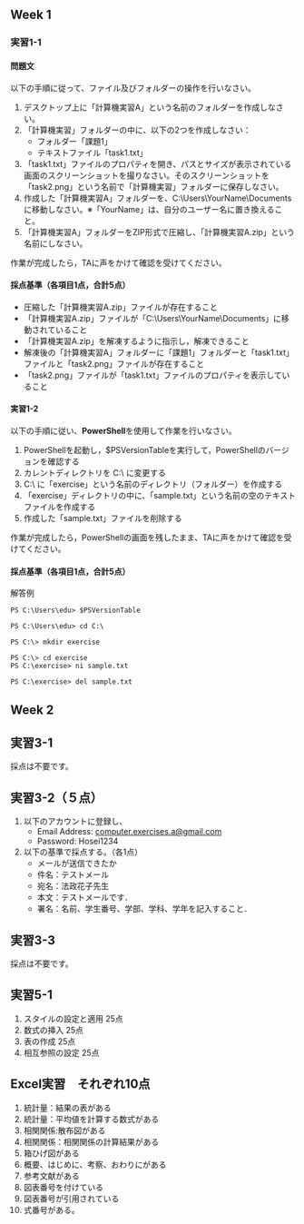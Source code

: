 ## Week 1

### 実習1-1

#### 問題文

以下の手順に従って、ファイル及びフォルダーの操作を行いなさい。

1. デスクトップ上に「計算機実習A」という名前のフォルダーを作成しなさい。
2. 「計算機実習」フォルダーの中に、以下の2つを作成しなさい：
   - フォルダー「課題1」
   - テキストファイル「task1.txt」
3. 「task1.txt」ファイルのプロパティを開き、パスとサイズが表示されている画面のスクリーンショットを撮りなさい。そのスクリーンショットを「task2.png」という名前で「計算機実習」フォルダーに保存しなさい。
4. 作成した「計算機実習A」フォルダーを、C:\Users\YourName\Documents に移動しなさい。※「YourName」は、自分のユーザー名に置き換えること。
5. 「計算機実習A」フォルダーをZIP形式で圧縮し、「計算機実習A.zip」という名前にしなさい。

作業が完成したら，TAに声をかけて確認を受けてください。

#### 採点基準（各項目1点，合計5点）

- 圧縮した「計算機実習A.zip」ファイルが存在すること
- 「計算機実習A.zip」ファイルが「C:\Users\YourName\Documents」に移動されていること
- 「計算機実習A.zip」を解凍するように指示し，解凍できること
- 解凍後の「計算機実習A」フォルダーに「課題1」フォルダーと「task1.txt」ファイルと「task2.png」ファイルが存在すること
- 「task2.png」ファイルが「task1.txt」ファイルのプロパティを表示していること

#### 実習1-2

以下の手順に従い、**PowerShell**を使用して作業を行いなさい。

1. PowerShellを起動し，$PSVersionTableを実行して，PowerShellのバージョンを確認する
2. カレントディレクトリを C:\ に変更する
3. C:\ に「exercise」という名前のディレクトリ（フォルダー）を作成する
4. 「exercise」ディレクトリの中に、「sample.txt」という名前の空のテキストファイルを作成する
5. 作成した「sample.txt」ファイルを削除する

作業が完成したら，PowerShellの画面を残したまま、TAに声をかけて確認を受けてください。

#### 採点基準（各項目1点，合計5点）

解答例
```
PS C:\Users\edu> $PSVersionTable
```

```
PS C:\Users\edu> cd C:\
```

```
PS C:\> mkdir exercise
```

```
PS C:\> cd exercise
PS C:\exercise> ni sample.txt
```

```
PS C:\exercise> del sample.txt
```

## Week 2

## 実習3-1

採点は不要です。

## 実習3-2（５点）

1. 以下のアカウントに登録し、
   - Email Address: computer.exercises.a@gmail.com
   - Password: Hosei1234
2. 以下の基準で採点する。（各1点）
   - メールが送信できたか
   - 件名：テストメール
   - 宛名：法政花子先生
   - 本文：テストメールです．
   - 署名：名前、学生番号、学部、学科、学年を記入すること．

## 実習3-3

採点は不要です。

## 実習5-1

1. スタイルの設定と適用 25点
2.  数式の挿入 25点
3. 表の作成 25点
4. 相互参照の設定 25点

## Excel実習　それぞれ10点
1. 統計量：結果の表がある
2. 統計量：平均値を計算する数式がある
3. 相関関係:散布図がある
4. 相関関係：相関関係の計算結果がある
5. 箱ひげ図がある
6. 概要、はじめに、考察、おわりにがある
7. 参考文献がある
8. 図表番号を付けている
9. 図表番号が引用されている
10. 式番号がある。
